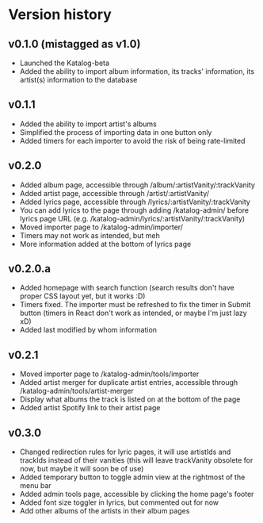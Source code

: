 # Version history

## v0.1.0 (mistagged as v1.0)

- Launched the Katalog-beta
- Added the ability to import album information, its tracks' information, its artist(s) information to the database

## v0.1.1

- Added the ability to import artist's albums
- Simplified the process of importing data in one button only
- Added timers for each importer to avoid the risk of being rate-limited

## v0.2.0

- Added album page, accessible through /album/:artistVanity/:trackVanity
- Added artist page, accessible through /artist/:artistVanity/
- Added lyrics page, accessible through /lyrics/:artistVanity/:trackVanity
- You can add lyrics to the page through adding /katalog-admin/ before lyrics page URL (e.g. /katalog-admin/lyrics/:artistVanity/:trackVanity)
- Moved importer page to /katalog-admin/importer/
- Timers may not work as intended, but meh
- More information added at the bottom of lyrics page

## v0.2.0.a

- Added homepage with search function (search results don't have proper CSS layout yet, but it works :D)
- Timers fixed. The importer must be refreshed to fix the timer in Submit button (timers in React don't work as intended, or maybe I'm just lazy xD)
- Added last modified by whom information

## v0.2.1

- Moved importer page to /katalog-admin/tools/importer
- Added artist merger for duplicate artist entries, accessible through /katalog-admin/tools/artist-merger
- Display what albums the track is listed on at the bottom of the page
- Added artist Spotify link to their artist page

## v0.3.0

- Changed redirection rules for lyric pages, it will use artistIds and trackIds instead of their vanities (this will leave trackVanity obsolete for now, but maybe it will soon be of use)
- Added temporary button to toggle admin view at the rightmost of the menu bar
- Added admin tools page, accessible by clicking the home page's footer
- Added font size toggler in lyrics, but commented out for now
- Add other albums of the artists in their album pages